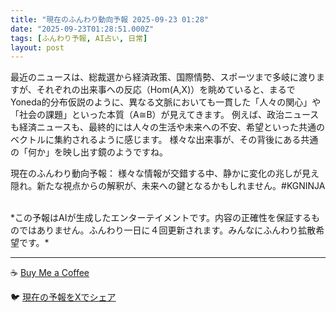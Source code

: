 ```yaml
---
title: "現在のふんわり動向予報 2025-09-23 01:28"
date: "2025-09-23T01:28:51.000Z"
tags: [ふんわり予報, AI占い, 日常]
layout: post
---
```


最近のニュースは、総裁選から経済政策、国際情勢、スポーツまで多岐に渡りますが、それぞれの出来事への反応（Hom(A,X)）を眺めていると、まるでYoneda的分布仮説のように、異なる文脈においても一貫した「人々の関心」や「社会の課題」といった本質（A≅B）が見えてきます。  例えば、政治ニュースも経済ニュースも、最終的には人々の生活や未来への不安、希望といった共通のベクトルに集約されるように感じます。  様々な出来事が、その背後にある共通の「何か」を映し出す鏡のようですね。


現在のふんわり動向予報：
様々な情報が交錯する中、静かに変化の兆しが見え隠れ。新たな視点からの解釈が、未来への鍵となるかもしれません。#KGNINJA

<br>
*この予報はAIが生成したエンターテイメントです。内容の正確性を保証するものではありません。ふんわり一日に４回更新されます。みんなにふんわり拡散希望です。*

---
☕️ [Buy Me a Coffee](https://www.buymeacoffee.com/kgninja)

🐦 [現在の予報をXでシェア](https://twitter.com/intent/tweet?text=%E7%8F%BE%E5%9C%A8%E3%81%AE%E3%81%B5%E3%82%93%E3%82%8F%E3%82%8A%E4%BA%88%E5%A0%B1%3A%20%E3%80%8C%E6%9C%80%E8%BF%91%E3%81%AE%E3%83%8B%E3%83%A5%E3%83%BC%E3%82%B9%E3%81%AF%E3%80%81%E7%B7%8F%E8%A3%81%E9%81%B8%E3%81%8B%E3%82%89%E7%B5%8C%E6%B8%88%E6%94%BF%E7%AD%96%E3%80%81%E5%9B%BD%E9%9A%9B%E6%83%85%E5%8B%A2%E3%80%81%E3%82%B9%E3%83%9D%E3%83%BC%E3%83%84%E3%81%BE%E3%81%A7%E5%A4%9A%E5%B2%90%E3%81%AB%E6%B8%A1%E3%82%8A%E3%81%BE%E3%81%99%E3%81%8C%E3%80%81%E3%81%9D%E3%82%8C%E3%81%9E%E3%82%8C%E3%81%AE%E5%87%BA%E6%9D%A5%E4%BA%8B%E3%81%B8%E3%81%AE%E5%8F%8D%E5%BF%9C%EF%BC%88Hom(A%2CX)%EF%BC%89%E3%82%92%E7%9C%BA%E3%82%81%E3%81%A6%E3%81%84%E3%82%8B%E3%81%A8%E3%80%81%E3%81%BE%E3%82%8B%E3%81%A7Yoneda%E7%9A%84%E5%88%86%E5%B8%83%E4%BB%AE%E8%AA%AC%E3%81%AE%E3%82%88%E3%81%86%E3%81%AB%E3%80%81%E7%95%B0%E3%81%AA%E3%82%8B%E6%96%87%E8%84%88%E3%81%AB%E3%81%8A%E3%81%84%E3%81%A6...%E3%80%8D%23KGNINJA%20%E7%B6%9A%E3%81%8D%E3%81%AF%E3%83%96%E3%83%AD%E3%82%B0%E3%81%A7%EF%BC%81%F0%9F%91%87&url=https%3A%2F%2Fkg-ninja.github.io%2FFunwariyoso%2F)
